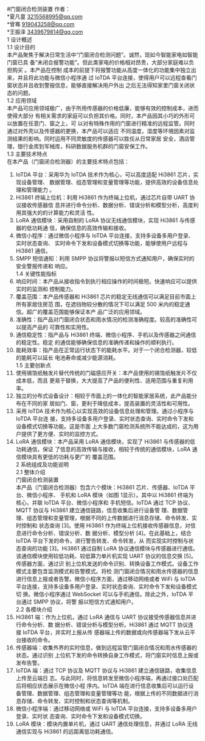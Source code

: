#门窗闭合检测装置
作者：<br>
*夏凡童	3215568995@qq.com<br>
*曾骞	919043258@qq.com<br>
*王振泽	3439679814@qq.com<br>
1 设计概述<br>
1.1 设计目的<br>
本产品聚焦于解决日常生活中“门窗闭合检测问题”。诚然，现如今智能家电如智能门窗已具
备“未闭合报警功能”。但此类家电的价格相对昂贵，大部分家庭难以负担购买 。本产品在控制
成本的前提下将报警功能从高度一体化的功能集中独立出来，并且将此功能与微信小程序通
过 IoTDA 平台连接，使得用户可以远程查看门窗状态并且收到警报信息，能够直接解决用户外出
之后无法得知家里门窗关闭状态的问题。<br>
1.2 应用领域<br>
本产品可应用领域极广，由于所用传感器的价格低廉，能够有效的控制成本，进而使得大部分
有相关需求的家庭可以负担其价格。同时，本产品因其小巧的外形可以放置在任意门、窗之上，可
以对有特殊作用的门窗进行精准的远程监管。同时通过对外壳以及传感器的更换，本产品可以适应
不同温度，湿度等环境因素对监测结果的影响。同时运用不同灵敏度的传感器可以胜任从日常家居
安全，酒店管理，银行金库到军械库，科研数据服务机群的门窗安保工作。<br>
1.3 主要技术特点<br>
在本产品（门窗闭合检测器）的主要技术特点包括：<br>
1) IoTDA 平台：采用华为 IoTDA 技术作为核心，可以高度适配 Hi3861 芯片，实现设备管理、
数据管理、组态管理和变量管理等功能，提供高效的设备信息处理和管理能力 。<br>
2) Hi3861 终端上位机：利用 Hi3861 作为终端上位机，通过芯片自带 UART 协议接收传感器信
息并进行命令分析、数据分析、错误分析和模型分析，高度利用其强大的的计算能力和灵活
性。<br>
3) LoRA 通信模块：采用自制的 LoRA 协议无线通信模块，实现 Hi3861 与传感器的低功耗通
信，确保信息的高效传输和接收。<br>
4) 微信小程序：通过微信小程序与 IoTDA 平台连接，支持多设备多用户登录、实时状态查询、
实时命令下发和设备模式切换等功能，能够使用户远程与 Hi3861 通信。<br>
5) SMPP 短信通知：利用 SMPP 协议将警报以短信方式通知用户，确保实时的安全警报传递和
响应。<br>
1.4 关键性能指标<br>
1) 响应时间：本产品从接收指令到执行相应操作的时间极短。快速响应可以提供实时的监测和
控制能力。<br>
2) 覆盖范围：本产品传感器和 Hi3861 芯片的稳定无线通信可以满足目前市面上所有家居住房范
围，在遮挡物较分散的情况下可以满足 500 米内的稳定通信。超广的覆盖范围能够保证本产
品广泛的应用领域。<br>
3) 准确性：指产品对门窗闭合状态和雨水情况的检测准确程度。较高的准确性可以提高产品的
可靠性和实用性。<br>
4) 通信稳定性：指产品与 Hi3861 终端、微信小程序、手机以及传感器之间通信的稳定性。稳定
的通信能够确保信息的准确传递和操作的顺利执行。<br>
5) 能耗效率：指产品在正常运行状态下的能耗水平。对于一个闭合检测器，较低的能耗可以延长
电池寿命或减少能源消耗。<br>
1.5 主要创新点<br>
1) 使用锡箔纸触发片替代传统的门磁感应开关：本产品使用的锡箔纸触发片不仅成本低，而且
更易于替换，大大提高了产品的便利性、适用范围与重复利用率。<br>
2) 独立的分布式设备设计：相较于市面上的一体化的智能家居系统，此产品能分布在不同的家
居如门、窗，更利于降低成本，提高装置的灵活性和可用性。<br>
3) 采用 IoTDA 技术作为核心以实现高效的设备信息处理和管理。通过小程序与 IoTDA 平台连
接，支持多设备多用户登录、实时状态查询、实时命令下发和设备模式切换等功能。这是市面
上大多数门窗检测系统所不能达成的，这为用户提供了更方便、实时的监控方式。<br>
4) LoRA 通信模块：本产品采用 LoRA 通信模块，实现了 Hi3861 与传感器的低功耗通信，保证
了信息的高效传输与接收，相较于传统的通信模块，LoRA 通信模块具有更低的功耗与更广的
覆盖范围。<br>
2 系统组成及功能说明<br>
2.1 整体介绍<br>
门窗闭合检测装置<br>
本产品（门窗闭合检测器）包含六个模块：Hi3861 芯片、传感器、IoTDA 平台、微信小程序、
手机和 LoRA 模块（如图 1显示）。其中以 Hi3861 终端为核心，并联 IoTDA 平台、微信小程序和
手机短信。IoTDA 通过 TCP 协议、MQTT 协议与 Hi3861 建立通信链路，信息收集后进行设备管
理、数据管理、组态管理和变量管理，根据不同的上传数据进行消息存储、命令转发、实时控制和
状态查询 [3]。使用 Hi3861 作为终端上位机接收传感器信息，对信息进行命令分析、错误分析、数
据分析、模型分析 [4]。在此基础上，结合 IoTDA 平台下发的命令，进行警告转发、命令转发，从
而实现实时控制与状态查询的功能 [3]。Hi3861 通过自制 LoRA 协议通信模块与传感器进行通信。
该通信模块使用较低功耗、较低算力单片机实现 UART 协议的信息交换 [5]。传感器方面，通过识
别上位机发送的命令识别、转换设备工作模式。设备工作模式主要包含监测模式和告警模式。将检
测门窗闭合情况和雨水传感器的信息进行信息上报或者告警。微信小程序方面，通过移动网络或者
WiFi 与 IoTDA 平台连接，支持多设备多用户登录、实时状态查询、实时命令下发和设备模式切
换。微信小程序通过 WebSocket 可以与手机通信。除此之外，IoTDA 平台通过 SMPP 协议，将警
报以短信方式通知用户。<br>
2.2 各模块介绍<br>
1) Hi3861 端：作为上位机，通过 LoRA 通信与 UART 协议接受传感器信息并进行命令分析、数
据分析、错误分析与模型分析。Hi3861 通过 MQTT 协议连接 IoTDA 平台，并实时上报从传
感器端上传的数据或向传感器端下发从云平台接收的命令。<br>
2) 传感器端：收集外界的实时信息，做到远程监管门窗闭合情况和雨水传感器的状态。通过识别
上位机下发的命令转换自身工作模式，将门窗实时信息上报或发布告警。<br>
3) IoTDA 端：通过 TCP 协议及 MQTT 协议与 Hi3861 建立通信链路，收集信息上传至云端日
志。与此同时，将信息转发至微信小程序端，再通过接口处匹配后将相应状态展示在微信小程
序内。IoTDA 端在进行信息收集后可以运行设备管理、数据管理、组态管理和变量管理等功
能，根据上传的不同数据进行消息存储、命令转发、实时控制和状态查询等机制。<br>
4) 微信小程序端：通过移动网络或 WiFi 与 IoTDA 平台连接，支持多设备多用户登录、实时状
态查询、实时命令下发和设备模式切换。<br>
5) LoRA 模块：模块内置单片机，通过 UART 通信处理信息，并通过 LoRA 无线通信实现与
Hi3861 的远距离低功耗通信。<br>
